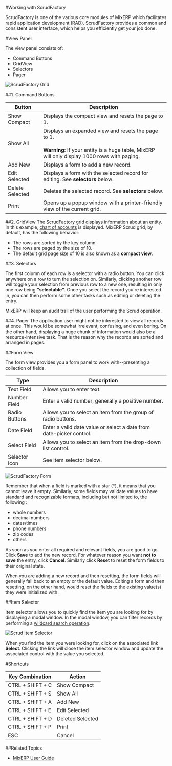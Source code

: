 #Working with ScrudFactory

ScrudFactory is one of the various core modules of MixERP which facilitates rapid application development (RAD). 
ScrudFactory provides a common and consistent user interface, which helps you efficiently get your job done.

#View Panel

The view panel consists of:

* Command Buttons
* GridView
* Selectors
* Pager


![ScrudFactory Grid](images/scrud-grid.png)

##1. Command Buttons

<table>
    <thead>
        <tr>
            <th>Button</th>
            <th>Description</th>
        </tr>
    </thead>
    <tbody>
        <tr>
            <td>Show Compact</td>
            <td>Displays the compact view and resets the page to 1.</td>
        </tr>
        <tr>
            <td>Show All</td>
            <td>
                Displays an expanded view and resets the page to 1.
                <br />
                <br />
                <strong>Warning</strong>: If your entity is a huge table, MixERP will only
                display 1000 rows with paging.
            </td>
        </tr>
        <tr>
            <td>Add New</td>
            <td>Displays a form to add a new record.</td>
        </tr>
        <tr>
            <td>Edit Selected</td>
            <td>Displays a form with the selected record for editing. See <strong>selectors</strong> below.</td>
        </tr>
        <tr>
            <td>Delete Selected</td>
            <td>Deletes the selected record. See <strong>selectors</strong> below.</td>
        </tr>
        <tr>
            <td>Print</td>
            <td>Opens up a popup window with a printer-friendly view of the current grid.</td>
        </tr>
    </tbody>
</table>


##2. GridView
The ScrudFactory grid displays information about an entity. In this example, [chart of accounts](../sales/setup/coa.md) is displayed. MixERP Scrud grid, by default, has the following behavior:

* The rows are sorted by the key column.
* The rows are paged by the size of 10.
* The default grid page size of 10 is also known as a **compact view**.

##3. Selectors

The first column of each row is a selector with a radio button. You can click anywhere on a row to turn the selection on.
Similarly, clicking another row will toggle your selection from previous row to a new one, resulting in only one row being
**"selectable"**. Once you select the record you're interested in, you can then perform some other tasks
such as editing or deleting the entry.

<div class="ui info message">
    MixERP will keep an audit trail of the user performing the Scrud operation.
</div>


##4. Pager
The application user might not be interested to view all records at once. This would be somewhat irrelevant, confusing, and even boring.
On the other hand, displaying a huge chunk of information would also be a resource-intensive task. That is the reason
why the records are sorted and arranged in pages.


##Form View

The form view provides you a form panel to work with--presenting a collection of fields.


| Type                  | Description |
|-----------------------|-------------|
| Text Field            | Allows you to enter text. |
| Number Field          | Enter a valid number, generally a positive number. |
| Radio Buttons         | Allows you to select an item from the group of radio buttons. |
| Date Field            | Enter a valid date value or select a date from date-picker control. |
| Select Field          | Allows you to select an item from the drop-down list control. |
| Selector Icon         | See item selector below. |


![ScrudFactory Form](images/scrud-form.png)

Remember that when a field is marked with a star (\*), it means that you cannot leave it empty. Similarly, some fields
may validate values to have standard and recognizable formats, including but not limited to, the following :

* whole numbers
* decimal numbers
* dates/times
* phone numbers
* zip codes
* others

As soon as you enter all required and relevant fields, you are good to go.
Click **Save** to add the new record. For whatever reason you want **not to save**
the entry, click **Cancel**. Similarly click **Reset** to reset the form fields to their original state.

<div class="ui info message">
    When you are adding a new record and then resetting, the form fields will generally fall back to
    an empty or the default value. Editing a form and then resetting, on the other hand, would reset the fields to the existing
    value(s) they were initialized with.
</div>

##Item Selector

Item selector allows you to quickly find the item you are looking for by displaying a modal window. In the modal window,
you can filter records by performing a [wildcard search operation](wildcard-search.md).

![Scrud Item Selector](images/scrud-item-selector.png)

When you find the item you were looking for, click on the associated link **Select**. Clicking the link will close the
item selector window and update the associated control with the value you selected.

#Shortcuts

| Key Combination    | Action |
|--------------------|-------|
| CTRL + SHIFT + C   | Show Compact |
| CTRL + SHIFT + S   | Show All |
| CTRL + SHIFT + A   | Add New |
| CTRL + SHIFT + E   | Edit Selected |
| CTRL + SHIFT + D   | Deleted Selected |
| CTRL + SHIFT + P   | Print |
| ESC                | Cancel |

##Related Topics
* [MixERP User Guide](../index.md)